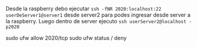 Desde la raspberry debo ejecutar  ``ssh -fNR 2020:localhost:22 userDeServer1@server1`` desde server2 para podes ingresar desde server a la raspberry. 
Luego dentro de server ejecuto ``ssh userServer2@localhost -p2020``

sudo ufw allow 2020/tcp
sudo ufw status / deny